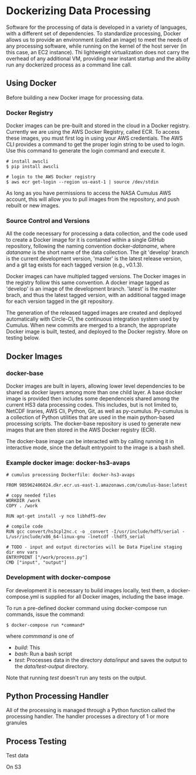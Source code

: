# Dockerizing Data Processing

Software for the processing of data is developed in a variety of languages, with a different set of dependencies. To standardize processing, Docker allows us to provide an environment (called an image) to meet the needs of any processing software, while running on the kernel of the host server (in this case, an EC2 instance). Thi lightweight virtualization does not carry the overhead of any additional VM, providing near instant startup and the ability run any dockerized process as a command line call.


## Using Docker

Before building a new Docker image for processing data.


### Docker Registry

Docker images can be pre-built and stored in the cloud in a Docker registry. Currently we are using the AWS Docker Registry, called ECR. To access these images, you must first log in using your AWS credentials. The AWS CLI provides a command to get the proper login string to be used to login. Use this command to generate the login command and execute it.

```
# install awscli
$ pip install awscli

# login to the AWS Docker registry
$ aws ecr get-login --region us-east-1 | source /dev/stdin
```

As long as you have permissions to access the NASA Cumulus AWS account, this will allow you to pull images from the repository, and push rebuilt or new images.


### Source Control and Versions

All the code necessary for processing a data collection, and the code used to create a Docker image for it is contained within a single GitHub repository, following the naming convention docker-*dataname*, where *dataname* is the short name of the data collection. The git 'develop' branch is the current development version, 'master' is the latest release version, and a git tag exists for each tagged version (e.g., v0.1.3). 

Docker images can have multipled tagged versions. The Docker images in the registry follow this same convention.  A docker image tagged as 'develop' is an image of the development branch. 'latest' is the master brach, and thus the latest tagged version, with an additional tagged image for each version tagged in the git repository.

The generation of the released tagged images are created and deployed automatically with Circle-CI, the continuous integration system used by Cumulus. When new commits are merged to a branch, the appropriate Docker image is built, tested, and deployed to the Docker registry. More on testing below.


## Docker Images


### docker-base

Docker images are built in layers, allowing lower level dependencies to be shared as docker layers among more than one child layer. A base docker image is provided then includes some dependenceis shared among the current HS3 data processing codes. This includes, but is not limited to, NetCDF liraries, AWS Cli, Python, Git, as well as py-cumulus. Py-cumulus is a collection of Python utilities that are used in the main python-based processing scripts. The docker-base repository is used to generate new images that are then stored in the AWS Docker registry (ECR).

The docker-base image can be interacted with by calling running it in interactive mode, since the default entrypoint to the image is a bash shell.


### Example docker image: docker-hs3-avaps


```
# cumulus processing Dockerfile: docker-hs3-avaps

FROM 985962406024.dkr.ecr.us-east-1.amazonaws.com/cumulus-base:latest

# copy needed files
WORKDIR /work
COPY . /work

RUN apt-get install -y nco libhdf5-dev

# compile code
RUN gcc convert/hs3cpl2nc.c -o _convert -I/usr/include/hdf5/serial -L/usr/include/x86_64-linux-gnu -lnetcdf -lhdf5_serial

# TODO - input and output directories will be Data Pipeline staging dir env vars
ENTRYPOINT ["/work/process.py"]
CMD ["input", "output"]
```



### Development with docker-compose

For development it is necessary to build images locally, test them, a docker-compose.yml is supplied for all Docker images, including the base image. 

To run a pre-defined docker command using docker-compose run commands, issue the command:

	$ docker-compose run *command*

where *commmand* is one of

* *build*: This
* *bash*: Run a bash script
* *test*: Processes data in the directory *data/input* and saves the output to the *data/test-output* directory.

Note that running *test* doesn't run any tests on the output.



## Python Processing Handler

All of the processing is managed through a Python function called the processing handler. The handler processes a directory of 1 or more granules



## Process Testing



Test data

On S3